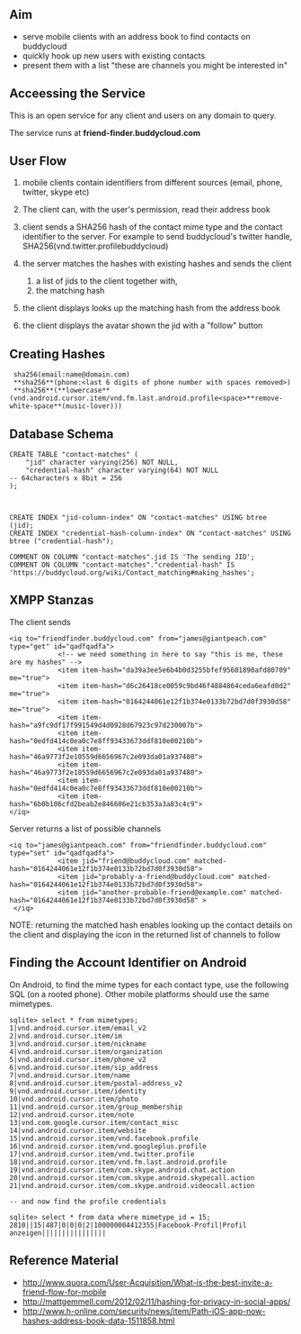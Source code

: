 Aim
---

-   serve mobile clients with an address book to find contacts on
    buddycloud
-   quickly hook up new users with existing contacts
-   present them with a list "these are channels you might be interested
    in"

Acceessing the Service
----------------------

This is an open service for any client and users on any domain to query.

The service runs at **friend-finder.buddycloud.com**

User Flow
---------

1.  mobile clients contain identifiers from different sources (email,
    phone, twitter, skype etc)
2.  The client can, with the user's permission, read their address book
3.  client sends a SHA256 hash of the contact mime type and the contact
    identifier to the server. For example to send buddycloud's twitter
    handle, SHA256(vnd.twitter.profile<space>buddycloud)
4.  the server matches the hashes with existing hashes and sends the
    client
    1.  a list of jids to the client together with,
    2.  the matching hash

5.  the client displays looks up the matching hash from the address book
6.  the client displays the avatar shown the jid with a "follow" button

Creating Hashes
---------------
```
 sha256(email:name@domain.com)
 **sha256**(phone:<last 6 digits of phone number with spaces removed>)
 **sha256**(**lowercase**(vnd.android.cursor.item/vnd.fm.last.android.profile<space>**remove-white-space**(music-lover)))
```

Database Schema
---------------

~~~~ {.sql}
CREATE TABLE "contact-matches" (
    "jid" character varying(256) NOT NULL,
    "credential-hash" character varying(64) NOT NULL
-- 64characters x 8bit = 256
);



CREATE INDEX "jid-column-index" ON "contact-matches" USING btree (jid);
CREATE INDEX "credential-hash-column-index" ON "contact-matches" USING btree ("credential-hash");

COMMENT ON COLUMN "contact-matches".jid IS 'The sending JID';
COMMENT ON COLUMN "contact-matches"."credential-hash" IS 'https://buddycloud.org/wiki/Contact_matching#making_hashes';
~~~~

XMPP Stanzas
------------

The client sends

~~~~ {.xml}
<iq to="friendfinder.buddycloud.com" from="james@giantpeach.com" type="get" id="qadfqadfa">
            <!-- we need something in here to say "this is me, these are my hashes" -->
            <item item-hash="da39a3ee5e6b4b0d3255bfef95601890afd80709" me="true">
            <item item-hash="d6c26418ce0059c9bd46f4884864ceda6eafd0d2" me="true">
            <item item-hash="0164244061e12f1b374e0133b72bd7d0f3930d58" me="true">
            <item item-hash="a9fc9df17f991549d4d0928d67923c97d230007b">
            <item item-hash="0edfd414c0ea0c7e8ff93433673ddf810e00210b">
            <item item-hash="46a9773f2e10559d6656967c2e093da01a937480">
            <item item-hash="46a9773f2e10559d6656967c2e093da01a937480">
            <item item-hash="0edfd414c0ea0c7e8ff93433673ddf810e00210b">
            <item item-hash="6b0b106cfd2beab2e846606e21cb353a3a83c4c9">
</iq>
~~~~

Server returns a list of possible channels

~~~~ {.xml}
<iq to="james@giantpeach.com" from="friendfinder.buddycloud.com" type="set" id="qadfqadfa">
            <item jid="friend@buddycloud.com" matched-hash="0164244061e12f1b374e0133b72bd7d0f3930d58">
            <item jid="probably-a-friend@buddycloud.com" matched-hash="0164244061e12f1b374e0133b72bd7d0f3930d58">
            <item jid="another-probable-friend@example.com" matched-hash="0164244061e12f1b374e0133b72bd7d0f3930d58" >
 </iq>
~~~~

NOTE: returning the matched hash enables looking up the contact details
on the client and displaying the icon in the returned list of channels
to follow

Finding the Account Identifier on Android
-----------------------------------------

On Android, to find the mime types for each contact type, use the
following SQL (on a rooted phone). Other mobile platforms should use the
same mimetypes.

~~~~ {.sql}
sqlite> select * from mimetypes;
1|vnd.android.cursor.item/email_v2
2|vnd.android.cursor.item/im
3|vnd.android.cursor.item/nickname
4|vnd.android.cursor.item/organization
5|vnd.android.cursor.item/phone_v2
6|vnd.android.cursor.item/sip_address
7|vnd.android.cursor.item/name
8|vnd.android.cursor.item/postal-address_v2
9|vnd.android.cursor.item/identity
10|vnd.android.cursor.item/photo
11|vnd.android.cursor.item/group_membership
12|vnd.android.cursor.item/note
13|vnd.com.google.cursor.item/contact_misc
14|vnd.android.cursor.item/website
15|vnd.android.cursor.item/vnd.facebook.profile
16|vnd.android.cursor.item/vnd.googleplus.profile
17|vnd.android.cursor.item/vnd.twitter.profile
18|vnd.android.cursor.item/vnd.fm.last.android.profile
19|vnd.android.cursor.item/com.skype.android.chat.action
20|vnd.android.cursor.item/com.skype.android.skypecall.action
21|vnd.android.cursor.item/com.skype.android.videocall.action 

-- and now find the profile credentials

sqlite> select * from data where mimetype_id = 15;
2810||15|487|0|0|0|2|100000004412355|Facebook-Profil|Profil anzeigen||||||||||||||||
~~~~

Reference Material
------------------

-   <http://www.quora.com/User-Acquisition/What-is-the-best-invite-a-friend-flow-for-mobile>
-   <http://mattgemmell.com/2012/02/11/hashing-for-privacy-in-social-apps/>
-   <http://www.h-online.com/security/news/item/Path-iOS-app-now-hashes-address-book-data-1511858.html>

